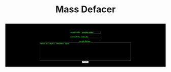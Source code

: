 <h1><p align="center"> Mass Defacer </p></h1>

<img src="https://raw.githubusercontent.com/1337r0j4n/php-backdoors/main/.img/43.jpeg">
